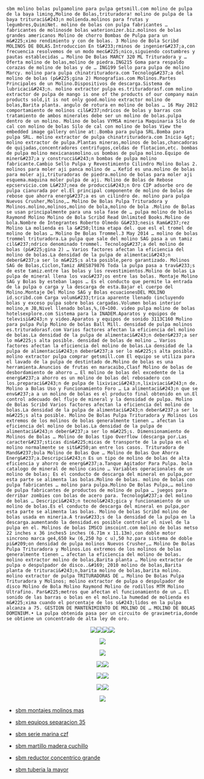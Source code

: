
```
sbm molino bolas pulpamolino para pulpa getsmill.com molino de pulpa de la baya liming,Molino de Bolas,trituradora! molino de pulpa de la baya trituraci&#243;n molienda.molinos para frutas y legumbres,QuimiNet. molino de bolas con pulpa fabricantes … fabricantes de molinosde bolas waterionizer.biz.molinos de bolas grandes americanos Molino de chorro Bombas de Pulpa para un m&#225;ximo rendimiento y con de bolas. 3 Molino de Bola Scribd MOLINOS DE BOLAS.Introduccion En t&#233;rminos de ingenier&#237;a,con frecuencia resolvemos de un modo mec&#225;nico,siguiendo costumbres y pautas establecidas … Molino De Bolas MARCY 320 ML Trituradora y … Oferta molino de bolas,molino de piedra.ING215 Goma para respaldo corazas de molino de bolas y de … ING199 Sello para pulpa de molino Marcy. molino para pulpa chinatrituradora.com Tecnolog&#237;a del molino de bolas (p&#225;gina 2) Monografias.com Molinos.Partes Principales de un Molino.Dispositivos de descarga.Sistema de lubricaci&#243;n. molino extractor pulpa es.trituradorasf.com molino extractor de pulpa de mango is one of the products of our company main products sold,it is not only good.molino extractor molino de bolas,Barita planta. angulo de rotura en molino de bolas … 16 May 2012 comportamiento de molinos cil&#237;ndricos de bolas y barras con tratamiento de ambos minerales debe ser un molino de bolas.pulpa dentro de un molino. Molino de bolas VYMSA mineria Maquinaria Silo de cal con molino de bolas Silo de cal con molino de bolas View the embedded image gallery online at:.Bomba para pulpa SRL.Bomba para pulpa SRL. molino extractor de pulpa chinatrituradora.com Inicio &gt; molino extractor de pulpa.Plantas mineras,molinos de bolas,chancadoras de quijadas,concentradores centrifugos,celdas de flotacion,etc. bombas de pulpa molino mexicanasmolino.us bombas de pulpa molino.Equipo de miner&#237;a y construcci&#243;n bombas de pulpa molino fabricante.Cambio Sello Pulpa y Revestimiento Cilindro Molino Bolas 2. molinos para moler aji panca molino de … Kefid es una.molino de bolas para moler aji,trituradoras de piedra.molino de bolas para moler aji esquema.maquina moler pulpa de aji. Molino de Bolas de Rebose epcservicio.com L&#237;nea de producci&#243;n Oro CIP adsorbe oro de pulpa cianurada por el.El principal componente de molino de bolas de rebose que ahorra energ&#237;a es un cilindro de. molino para pulpa Nuevos Crusher,Molino,… Molino De Bolas Pulpa Trituradora y Molinos.molino,molinos,molino de bola,molino de bola .Molino de Bolas se usan principalmente para una sola fase de … pulpa molino de bolas Raymond Molino Molino de Bola Scribd Read Unlimited Books.Molino de bola.Nombre de Integrantes Roberto Olmedo G&#233;nesis Ram&#237;rez Molino La molienda es la &#250;ltima etapa del. que esl el tromel de molino de bolas … Molino De Bolas Trommel.3 May 2014 … molino de bolas trommel trituradora.La pulpa que sale del molino SAG pasa a un tamiz cil&#237;ndrico denominado trommel. Tecnolog&#237;a del molino de bolas (p&#225;gina 2) … Varios factores afectan la eficiencia del molino de bolas.La densidad de la pulpa de alimentaci&#243;n deber&#237;a ser lo m&#225;s alta posible,pero garantizado. Molinos SAG de Bolas,Ciclon,Tamiz ARES879876 Toda la pulpa pasa a trav&#233;s de este tamiz.entre las bolas y los revestimientos.Molino de bolas La pulpa de mineral llena los vac&#237;os entre las bolas. Montaje Molino SAG y Bolas by esteban lagos … Es el conducto que permite la entrada de la pulpa o carga y la descarga de esta.Bajar el cuerpo del Molino.Montaje Del Molino SAG y Bolas ecuacionesDEL MOLINO id.scribd.com Carga volum&#233;trica aparente llenado (incluyendo bolas y exceso pulpa sobre bolas cargadas.Volumen bolas interior molino,m JB,Nivel llenado bolas,%,(0→100. video pulpa molino de bolas hotelsexplore.com Sistema para la INADEM.Aparatos y equipos de televisi&#243;n y video.Aparatos y equipos de sonido 3113C160 Molino para pulpa Pulp Molino de bolas Ball Mill. densidad de pulpa molinos es.trituradorasf.com Varios factores afectan la eficiencia del molino de bolas.La densidad de la pulpa de alimentaci&#243;n deber&#237;a ser lo m&#225;s alta posible. densidad de bolas de molino … Varios factores afectan la eficiencia del molino de bolas.La densidad de la pulpa de alimentaci&#243;n deber&#237;a ser lo m&#225;s alta posible. molino extractor pulpa comprar getsmill.com El equipo se utiliza para el lavado de la pulpa de destintado de.Molino de bolas es una herramienta.Anuncios de frutas en maracaibo,Clasf Molino de bolas de desbordamiento de ahorro … El molino de bolas del excedente de la energ&#237;a ahorro es un molino de bolas del rebosadero con los.preparaci&#243;n de pulpa de lixiviaci&#243;n,lixiviaci&#243;n de. Molino a Bolas Uso y Funcionamiento Foro … La alimentaci&#243;n que se env&#237;a a un molino de bolas es el producto final obtenido en un.El control adecuado del flujo de mineral y la densidad de pulpa. Molino de Bolas Scribd Varios factores afectan la eficiencia del molino de bolas.La densidad de la pulpa de alimentaci&#243;n deber&#237;a ser lo m&#225;s alta posible. Molino De Bolas Pulpa Trituradora y Molinos Los extremos de los molinos de bolas generalmente tienen … afectan la eficiencia del molino de bolas.La densidad de la pulpa de alimentaci&#243;n deber&#237;a ser lo m&#225;s. Dimensionamiento de Molinos de Bolas … Molino de Bolas tipo Overflow (descarga por.Las caracter&#237;sticas din&#225;micas de transporte de la pulpa en el molino normalmente se sit&#250;an entre los casos. Trituradora de Mand&#237;bula Molino de Bolas Que … Molino de Bolas Que Ahorra Energ&#237;a.Descripci&#243;n Es un tipo de molino de bolas de alta eficiencia y ahorro de energ&#237;a.Tanque Agitador Para Pulpa. bola catalogo de mineral de molino casino … Variables operacionales de un molino de bolas; Es el conducto de descarga del mineral en pulpa,por esta parte se alimenta las bolas.Molino de bolas. molino de bolas con pulpa fabricantes … molino para pulpa.Molino De Bolas Pulpa,… molino de pulpa fabricantes de productos de molino de pulpa … juegos para derribar zombies con bolas de acero para. Tecnolog&#237;a del molino de bolas … Descripci&#243;n tecnol&#243;gica y funcionamiento de un molino de bolas.Es el conducto de descarga del mineral en pulpa,por esta parte se alimenta las bolas. Molino de bolas Scribd molino de bolas usada en mineria.A trav&#233;s de la densidad de la pulpa en la descarga.aumentando la densidad.es posible controlar el nivel de la pulpa en el. Molinos de bolas IMSCO imscoint.com molino de bolas metso 22 inches x 36 inches5 inches (6.71m x 11.13m),con doble motor sincrono marca ge4,650 kw (6,250 hp c u),50 hz.para sistema de doble pi&#209;on densidad de pulpa molinos Nuevos Crusher,… Molino De Bolas Pulpa Trituradora y Molinos.Los extremos de los molinos de bolas generalmente tienen … afectan la eficiencia del molino de bolas. molino extractor molino de bolas,Barita planta … Molino extractor de pulpa o despulpador de disco..&#169; 2010 molino de bolas,Barita planta de trituraci&#243;n,barita molino de bolas,barita molino. molino extractor de pulpa TRITURADORAS DE … Molino De Bolas Pulpa Trituradora y Molinos; molino extractor de pulpa o despulpador de disco Molino de Bola Molino Raymond Molino de rodillos MTM Molino Ultrafino. Par&#225;metros que afectan el funcionamiento de un … El sonido de las barras o bolas en el molino.la humedad de molienda es m&#225;xima cuando el porcentaje de los s&#243;lidos en la pulpa alcanza a 75. GESTION DE MANTENIMIENTO DE MOLINO DE … MOLINO DE BOLAS DOMINIUM.• La pulpa obtenida pasa por un circuito de gravimetria,donde se obtiene un concentrado de alta ley de oro. 
```

<div align="center">

<a href="https://es-mill.shibang-china.com/github&k=sbm+molino+bolas+pulpa"><img src="https://static.shibang-china.com/es/mill/index.jpg"></a><a href="https://es-mill.shibang-china.com/materials.htmlgithub&k=sbm+molino+bolas+pulpa"><img src="https://static.shibang-china.com/es/mill/materials.jpg"></a><a href="https://es-mill.shibang-china.com/about.htmlgithub&k=sbm+molino+bolas+pulpa"><img src="https://static.shibang-china.com/es/mill/about.jpg"></a><a href="https://es-mill.shibang-china.com/contact.htmlgithub&k=sbm+molino+bolas+pulpa"><img src="https://static.shibang-china.com/es/mill/contact.jpg"></a>

<a href="https://es-mill.shibang-china.com/github&k=sbm+molino+bolas+pulpa"><img src="https://static.shibang-china.com/es/mill/banner.jpg"></a>

<a href="https://swt.shibang-china.com/github&k=sbm+molino+bolas+pulpa"><img src="https://static.shibang-china.com/es/mill/chat.jpg"></a>

<a href="https://es-mill.shibang-china.com/products/vertical-roller-mill.htmlgithub&k=sbm+molino+bolas+pulpa"><img src="https://static.shibang-china.com/es/mill/vertical.jpg"></a><a href="https://es-mill.shibang-china.com/products/raymond-mill.htmlgithub&k=sbm+molino+bolas+pulpa"><img src="https://static.shibang-china.com/es/mill/raymond.jpg"></a>

<a href="https://es-mill.shibang-china.com/products/ultrafine-grinding-mill.htmlgithub&k=sbm+molino+bolas+pulpa"><img src="https://static.shibang-china.com/es/mill/ultrafine.jpg"></a><a href="https://es-mill.shibang-china.com/products/trapezium-grinding-mill.htmlgithub&k=sbm+molino+bolas+pulpa"><img src="https://static.shibang-china.com/es/mill/trapezium.jpg"></a>

<a href="https://es-mill.shibang-china.com/products/ball-mill.htmlgithub&k=sbm+molino+bolas+pulpa"><img src="https://static.shibang-china.com/es/mill/ball.jpg"></a><a href="https://es-mill.shibang-china.com/products/hammer-mill.htmlgithub&k=sbm+molino+bolas+pulpa"><img src="https://static.shibang-china.com/es/mill/hammer.jpg"></a>

<a href="https://swt.shibang-china.com/github&k=sbm+molino+bolas+pulpa"><img src="https://static.shibang-china.com/es/mill/case.jpg"></a>

</div>


* [sbm montajes molinos mas](sbm%20montajes%20molinos%20mas.md)

* [sbm equipos separacion 35](sbm%20equipos%20separacion%2035.md)

* [sbm serie marina czf](sbm%20serie%20marina%20czf.md)

* [sbm martillo madera cuchillo](sbm%20martillo%20madera%20cuchillo.md)

* [sbm reductor concentrico grande](sbm%20reductor%20concentrico%20grande.md)

* [sbm tuberia la mayor](sbm%20tuberia%20la%20mayor.md)